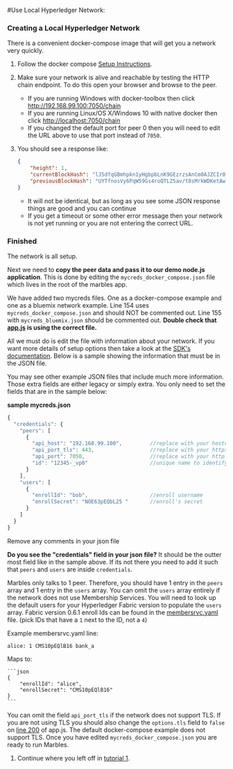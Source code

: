 #Use Local Hyperledger Network:

### Creating a Local Hyperledger Network
There is a convenient docker-compose image that will get you a network very quickly.

1. Follow the docker compose [Setup Instructions](https://hub.docker.com/r/ibmblockchain/fabric-peer).
1. Make sure your network is alive and reachable by testing the HTTP chain endpoint. To do this open your browser and browse to the peer.
	- If you are running Windows with docker-toolbox then click http://192.168.99.100:7050/chain
	- If you are running Linux/OS X/Windows 10 with native docker then click [http://localhost:7050/chain](http://localhost:7050/chain)
	- If you changed the default port for peer 0 then you will need to edit the URL above to use that port instead of `7050`.
1. You should see a response like:

	```json
	{
		"height": 1,
		"currentBlockHash": "lJ5dfqGBmhpkn1yHgbpbLnK9GEzrzsAnCm0AJZCIr0GaYznWDCt7j9yC09fGUe2MNXS+HEooKBbajHb+T40kIg==",
		"previousBlockHash": "UYTfnosVy6PqW59Gs4roQTLZ5av/t8sMrkWDKetAwFzoueZ3SkIcW6qPVLQPHuxCJO17AxLYsjzmYNN1fNtwFg=="
	}
	```

	- It will not be identical, but as long as you see some JSON response things are good and you can continue
	- If you get a timeout or some other error message then your network is not yet running or you are not entering the correct URL.


### Finished
The network is all setup. 

Next we need to **copy the peer data and pass it to our demo node.js application**.
This is done by editing the `mycreds_docker_compose.json` file which lives in the root of the marbles app.

We have added two mycreds files. 
One as a docker-compose example and one as a bluemix network example. 
Line 154 uses `mycreds_docker_compose.json` and should NOT be commented out. 
Line 155 with `mycreds_bluemix.json` should be commented out. 
**Double check that [app.js](../app.js#L154) is using the correct file.** 

All we must do is edit the file with information about your network.
If you want more details of setup options then take a look at the [SDK's documentation](https://github.com/IBM-Blockchain/ibm-blockchain-js).
Below is a sample showing the information that must be in the JSON file. 

You may see other example JSON files that include much more information. 
Those extra fields are either legacy or simply extra. 
You only need to set the fields that are in the sample below:

__sample mycreds.json__

```js
{
  "credentials": {
    "peers": [
      {
        "api_host": "192.168.99.100",         //replace with your hostname or ip of a peer
        "api_port_tls": 443,                  //replace with your https port (omit if NOT using tls)
        "api_port": 7050,                     //replace with your http port (omit if using tls)
        "id": "12345-_vp0"                    //unique name to identify peer (anything you want)
      }
    ],
    "users": [
      {
        "enrollId": "bob",                    //enroll username
        "enrollSecret": "NOE63pEQbL25 "       //enroll's secret
      }
    ]
  }
}
```

Remove any comments in your json file

**Do you see the "credentials" field in your json file?** 
It should be the outter most field like in the sample above. 
If its not there you need to add it such that `peers` and `users` are inside `credentials`.

Marbles only talks to 1 peer. 
Therefore, you should have 1 entry in the `peers` array and 1 entry in the `users` array. 
You can omit the `users` array entirely if the network does not use Membership Services. 
You will need to look up the default users for your Hyperledger Fabric version to populate the `users` array. 
Fabric version 0.6.1 enroll Ids can be found in the [membersrvc.yaml](https://github.com/hyperledger/fabric/blob/v0.6/membersrvc/membersrvc.yaml#L121) file.
(pick IDs that have a `1` next to the ID, not a `4`) 

Example membersrvc.yaml line:

	alice: 1 CMS10pEQlB16 bank_a

Maps to:

	```json
	{
		"enrollId": "alice",
		"enrollSecret": "CMS10pEQlB16"
	}
	```

You can omit the field `api_port_tls` if the network does not support TLS. 
If you are not using TLS you should also change the `options.tls` field to `false` on [line 200](../app.js#L221) of app.js.
The default docker-compose example does not support TLS. 
Once you have edited `mycreds_docker_compose.json` you are ready to run Marbles. 

1. Continue where you left off in [tutorial 1](./tutorial_part1.md#hostmarbles).
